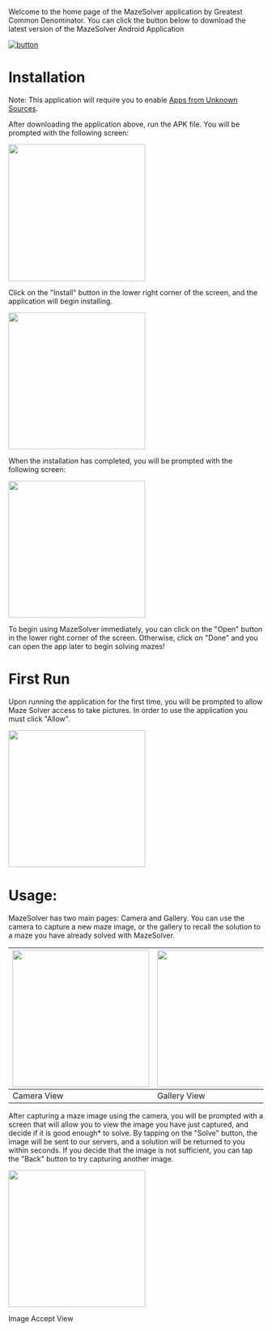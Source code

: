 Welcome to the home page of the MazeSolver application by Greatest Common Denominator. You can click the button below to download the latest version of the MazeSolver Android Application

[![button](https://raw.githubusercontent.com/Thukor/MazeSolver/master/resources/download.png)](https://github.com/Thukor/MazeSolver/raw/master/demo-release.apk)

# Installation
Note: This application will require you to enable [Apps from Unknown Sources](https://support.google.com/android/answer/7391672?hl=en#download_from_other).

After downloading the application above, run the APK file. You will be prompted with the following screen:

<img src="https://raw.githubusercontent.com/Thukor/MazeSolver/master/resources/31300663_2071687699715976_5668251928908267520_n.jpg" width="270">


Click on the "Install" button in the lower right corner of the screen, and the application will begin installing.

<img src="https://raw.githubusercontent.com/Thukor/MazeSolver/master/resources/31317775_2071687656382647_1315092146784567296_n.jpg" width="270">


When the installation has completed, you will be prompted with the following screen:

<img src="https://raw.githubusercontent.com/Thukor/MazeSolver/master/resources/31282823_2071687619715984_4231016912294772736_n.jpg" width="270">

To begin using MazeSolver immediately, you can click on the "Open" button in the lower right corner of the screen. Otherwise, click on "Done" and you can open  the app later to begin solving mazes!

# First Run
Upon running the application for the first time, you will be prompted to allow Maze Solver access to take pictures. In order to use the application you must click "Allow".

<img src="https://raw.githubusercontent.com/Thukor/MazeSolver/master/resources/31290270_2071687603049319_5099615808154238976_n.jpg" width="270">

# Usage:
MazeSolver has two main pages: Camera and Gallery. You can use the camera to capture a new maze image, or the gallery to recall the solution to a maze you have already solved with MazeSolver. 

| <img src="https://raw.githubusercontent.com/Thukor/MazeSolver/master/resources/camera.png" width="270">| <img src="https://raw.githubusercontent.com/Thukor/MazeSolver/master/resources/gallery.png" width="270"> |
|--|--|
| Camera View | Gallery View |

After capturing a maze image using the camera, you will be prompted with a screen that will allow you to view the image you have just captured, and decide if it is good enough* to solve. By tapping on the "Solve" button, the image will be sent to our servers, and a solution will be returned to you within seconds. If you decide that the image is not sufficient, you can tap the "Back" button to try capturing another image.

<img src="https://raw.githubusercontent.com/Thukor/MazeSolver/master/resources/accept.png" width="270">

Image Accept View
